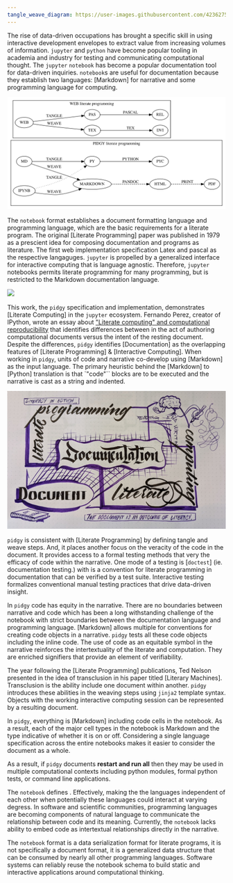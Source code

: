 ```yaml
---
tangle_weave_diagram: https://user-images.githubusercontent.com/4236275/75093868-bdb12e80-557d-11ea-8989-efd6a733a8e0.png
---
```


The rise of data-driven occupations has brought a specific skill in using interactive development envelopes to
extract value from increasing volumes of information. `jupyter` and `python` have become popular
tooling in academia and industry for testing and communicating computational thought. The `jupyter` `notebook`
has become a popular documentation tool for data-driven inquiries. `notebook`s are useful for documentation because they establish two languages: [Markdown] for narrative and some programming language for computing.

![](tangle_weave_diagram.svg)

The `notebook` format establishes a document formatting language and programming language, which are the basic requirements for a literate program. The original [Literate Programming] paper was published in 1979 as a prescient idea for composing documentation and programs as literature. The first web implementation specification Latex and pascal as the respective langaguges.
`jupyter` is propelled by a generalized interface for interactive computing that is language agnostic. Therefore, `jupyter`
notebooks permits literate programming for many programming, but is restricted to the Markdown documentation language.

![](pidgy_literate_computing.jpeg)

This work, the `pidgy` specification and implementation, demonstrates [Literate Computing] in the `jupyter` ecosystem. Fernando Perez, creator of IPython, wrote an essay about ["Literate computing" and computational reproducibility] that identifies differences between in the act of authoring computational documents versus the intent of the resting document. Despite the differences, `pidgy` identifies [Documentation] as the overlapping features of [Literate Programming] & [Interactive Computing]. When working in `pidgy`, units of code and narrative co-develop using [Markdown] as the input language. The primary heuristic behind the [Markdown] to [Python] translation is that `"code"`` blocks are to be executed and the narrative is cast as a string
and indented.

![](literate_computing_venn.jpeg)

`pidgy` is consistent with [Literate Programming] by defining tangle and weave steps. And, it places another focus on the veracity of the code in the document. It provides access to a formal testing methods that very the efficacy of code within the narrative. One mode of a testing is [`doctest`] (ie. documentation testing.) with is a convention for literate programming in documentation that can be verified by a test suite. Interactive testing formalizes conventional manual testing practices that drive data-driven insight.

In `pidgy` code has equity in the narrative. There are no boundaries between narrative and code which has been a long withstanding challenge of the notebook with strict boundaries between the documentation language and programming language. [Markdown] allows multiple for conventions for creating code objects in a narrative. `pidgy` tests all these code objects including the inline code. The use of code as an equitable symbol in the narrative reinforces the intertextuality of the literate and computation. They are enriched signifiers that provide an element of verifiability.

The year following the [Literate Programming] publications, Ted Nelson presented in the idea of transclusion in his paper titled [Literary Machines]. Transclusion is the ability include one document within another. `pidgy` introduces these abilities in the weaving steps using `jinja2` template syntax.
Objects with the working interactive computing session can be represented by a resulting document.

In `pidgy`, everything is [Markdown] including code cells in the notebook. As a result, each of the major cell types in the notebook is Markdown and the type indicative of whether it is on or off.
Considering a single language specification across the entire notebooks makes it easier to consider the document as a whole.

As a result, if `pidgy` documents **restart and run all** then they may be used in multiple computational contexts including python modules, formal python tests, or command line applications.

The `notebook` defines . Effectively, making the
the languages independent of each other when potentially these languages could interact at varying degress. In software and scientific communities, programming languages are becoming components of natural language to communicate the relationship between code and its meaning. Currently, the `notebook` lacks ability to embed code as intertextual relationships directly in the narrative.

The `notebook` format is a data serialization format for literate programs, it is not specifically a document format, it is a generalized data structure that can be consumed by nearly all other programming languages. Software systems can reliably reuse the notebook schema to build static and interactive applications around computational thinking.

["literate computing" and computational reproducibility]: http://blog.fperez.org/2013/04/literate-computing-and-computational.html
